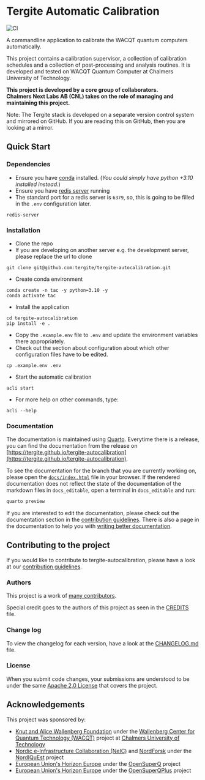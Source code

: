 # Tergite Automatic Calibration

![CI](https://github.com/tergite/tergite-autocalibration/actions/workflows/ci.yml/badge.svg)

A commandline application to calibrate the WACQT quantum computers automatically.  

This project contains a calibration supervisor, a collection of calibration schedules and a collection of
post-processing and analysis routines.
It is developed and tested on WACQT Quantum Computer at Chalmers University of Technology.

**This project is developed by a core group of collaborators.**    
**Chalmers Next Labs AB (CNL) takes on the role of managing and maintaining this project.**

Note: The Tergite stack is developed on a separate version control system and mirrored on GitHub.
If you are reading this on GitHub, then you are looking at a mirror. 



## Quick Start

### Dependencies

- Ensure you have [conda](https://docs.anaconda.com/free/miniconda/index.html) installed.
  (_You could simply have python +3.10 installed instead._)
- Ensure you have [redis server](https://redis.io/) running
- The standard port for a redis server is `6379`, so, this is going to be filled in the `.env` configuration later.

```shell
redis-server
```

### Installation

- Clone the repo
- If you are developing on another server e.g. the development server, please replace the url to clone

```shell
git clone git@github.com:tergite/tergite-autocalibration.git
```

- Create conda environment

```shell
conda create -n tac -y python=3.10 -y
conda activate tac
```

- Install the application

```shell
cd tergite-autocalibration
pip install -e .
```

- Copy the `.example.env` file to `.env` and 
  update the environment variables there appropriately.
- Check out the section about configuration about which other configuration files have to be edited.

```shell
cp .example.env .env
```

- Start the automatic calibration

```shell
acli start
```

- For more help on other commands, type:

```shell
acli --help
```

### Documentation

The documentation is maintained using [Quarto](https://quarto.org/). Everytime there is a release, you can find the
documentation from the release
on [https://tergite.github.io/tergite-autocalibration](https://tergite.github.io/tergite-autocalibration).

To see the documentation for the branch that you are currently working on, please open
the [`docs/index.html`](./docs/index.html) file in your browser.
If the rendered documentation does not reflect the state of the documentation of the markdown files in `docs_editable`,
open a terminal in `docs_editable` and run:

```bash
quarto preview
```

If you are interested to edit the documentation, please check out the documentation section in
the [contribution guidelines](CONTRIBUTING.md#documentation). There is also a page in the documentation to help you
with [writing better documentation](./docs/developer-guide/writing_documentation.html).

## Contributing to the project

If you would like to contribute to tergite-autocalibration, please have a look at our
[contribution guidelines](./CONTRIBUTING.md).

### Authors

This project is a work of
[many contributors](https://github.com/tergite/tergite-autocalibration/graphs/contributors).

Special credit goes to the authors of this project as seen in the [CREDITS](./CREDITS.md) file.

### Change log

To view the changelog for each version, have a look at
the [CHANGELOG.md](./CHANGELOG.md) file.

### License

When you submit code changes, your submissions are understood to be under the
same [Apache 2.0 License](./LICENSE.txt) that covers the project.

## Acknowledgements

This project was sponsored by:

- [Knut and Alice Wallenberg Foundation](https://kaw.wallenberg.org/en) under
  the [Wallenberg Center for Quantum Technology (WACQT)](https://www.chalmers.se/en/centres/wacqt/) project
  at [Chalmers University of Technology](https://www.chalmers.se)
-   [Nordic e-Infrastructure Collaboration (NeIC)](https://neic.no) and [NordForsk](https://www.nordforsk.org/sv) under the [NordIQuEst](https://neic.no/nordiquest/) project
-   [European Union's Horizon Europe](https://research-and-innovation.ec.europa.eu/funding/funding-opportunities/funding-programmes-and-open-calls/horizon-europe_en) under the [OpenSuperQ](https://cordis.europa.eu/project/id/820363) project
-   [European Union's Horizon Europe](https://research-and-innovation.ec.europa.eu/funding/funding-opportunities/funding-programmes-and-open-calls/horizon-europe_en) under the [OpenSuperQPlus](https://opensuperqplus.eu/) project
 